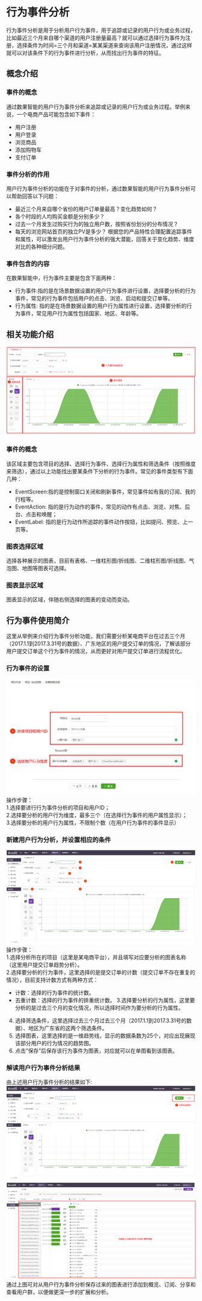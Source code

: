 # 行为事件分析

行为事件分析是用于分析用户行为事件，用于追踪或记录的用户行为或业务过程，比如最近三个月来自哪个渠道的用户注册量最高？就可以通过选择行为事件为注册，选择条件为时间=三个月和渠道=某某渠道来查询该用户注册情况，通过这样就可以对该条件下的行为事件进行分析，从而找出行为事件的特征。
## 概念介绍
### 事件的概念
通过数果智能的用户行为事件分析来追踪或记录的用户行为或业务过程。举例来说，一个电商产品可能包含如下事件：
*	用户注册
*	用户登录
*	浏览商品
*	添加购物车
*	支付订单
### 事件分析的作用
用户行为事件分析的功能在于对事件的分析，通过数果智能的用户行为事件分析可以帮助回答以下问题：
*	最近三个月来自哪个省份的用户订单量最高？变化趋势如何？
*	各个时段的人均购买金额是分别多少？
*	过去一个月发生过购买行为的独立用户数，按照省份划分的分布情况？
*	每天的浏览网站首页的独立PV是多少？
根据您的产品特性合理配置追踪事件和属性，可以激发出用户行为事件分析的强大潜能，回答关于变化趋势、维度对比的各种细分问题。
### 事件包含的内容
在数果智能中，行为事件主要是包含下面两种：
*	行为事件:指的是在场景数据设置的用户行为事件进行设置，选择要分析的行为事件，常见的行为事件包括用户的点击、浏览、启动和提交订单等。
*	行为属性: 指的是在场景数据设置的用户行为属性进行设置，选择要分析的行为事件，常见用户行为属性包括国家、地区、年龄等。


## 相关功能介绍
![](/assets/xingwei/1.png)
### 事件的概念
该区域主要包含项目的选择、选择行为事件、选择行为属性和筛选条件（按照维度来筛选），通过以上功能找出要某条件下分析的行为事件。常见的事件类型有下面几种：
*	EventScreen:指的是控制窗口关闭和刷新事件，常见事件如有我的订阅、我的行程等。
*	EventAction: 指的是行为动作的事件，常见的动作有点击、浏览、对焦、后台、点击和唤醒；
*	EventLabel: 指的是行为动作所追踪的事件动作按钮，比如提问、预览、上一页等。

### 图表选择区域
选择各种展示的图表，目前有表格、一维柱形图/折线图、二维柱形图/折线图、气泡图、地图等图表可选择。
### 图表显示区域
图表显示的区域，伴随右侧选择的图表的变动而变动。
## 行为事件使用简介
这里从举例来介绍行为事件分析功能，我们需要分析某电商平台在过去三个月（2017.1.1到2017.3.31号的数据）、广东地区的用户提交订单的情况，了解该部分用户提交订单这个行为事件的情况，从而更好对用户提交订单进行流程优化。
### 行为事件的设置
![](/assets/xingwei/2.png)
操作步骤：   
1.选择要进行行为事件分析的项目和用户ID；  
2.选择要分析的用户行为维度，最多三个（在选择行为事件的用户属性显示）；  
3.选择要分析的用户行为属性，不限制个数（在用户行为事件的事件显示）   

### 新建用户行为分析，并设置相应的条件
![](/assets/xingwei/3.png)
操作步骤：    
1.选择分析所在的项目（这里是某电商平台），并且填写对应要分析的图表名称（这里用户提交订单趋势分析）。  
2.选择要分析的行为事件，这里选择的是提交订单的计数（提交订单不存在重复的情况），目前支持计数方式有两种方式：  
*	计数：选择的行为事件的统计数。
*	去重计数：选择的行为事件的排重统计数。
3.选择要分析的行为属性，这里要分析的是过去三个月的变化情况，所以选择时间作为要分析的行为属性。   
4.	选择筛选条件，这里选择过去三个月过去三个月（2017.1.1到2017.3.31号的数据）、地区为广东省的这两个筛选条件。      
5.	选择图表，这里选择的是一维趋势线，显示的数据条数为25个，对应出现展现该部分用户的行为情况的趋势图。  
6.	点击”保存”后保存该行为事件为图表，对应就可以在单图看到该图表。   
### 解读用户行为事件分析结果
由上述用户行为事件分析的结果如下:
![](/assets/xingwei/4.png)   
![](/assets/xingwei/5.png)    
通过上图可对从用户行为事件分析保存过来的图表进行添加到概览、订阅、分享和查看用户群，以便做更深一步的扩展和分析。
